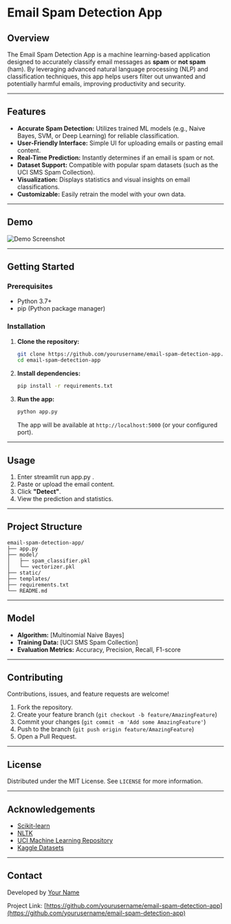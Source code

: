 # Email Spam Detection App

## Overview

The Email Spam Detection App is a machine learning-based application designed to accurately classify email messages as **spam** or **not spam** (ham). By leveraging advanced natural language processing (NLP) and classification techniques, this app helps users filter out unwanted and potentially harmful emails, improving productivity and security.

---

## Features

- **Accurate Spam Detection:** Utilizes trained ML models (e.g., Naive Bayes, SVM, or Deep Learning) for reliable classification.
- **User-Friendly Interface:** Simple UI for uploading emails or pasting email content.
- **Real-Time Prediction:** Instantly determines if an email is spam or not.
- **Dataset Support:** Compatible with popular spam datasets (such as the UCI SMS Spam Collection).
- **Visualization:** Displays statistics and visual insights on email classifications.
- **Customizable:** Easily retrain the model with your own data.

---

## Demo

![Demo Screenshot](demo_screenshot.png) <!-- Add your real screenshot here -->

---

## Getting Started

### Prerequisites

- Python 3.7+
- pip (Python package manager)

### Installation

1. **Clone the repository:**
   ```bash
   git clone https://github.com/yourusername/email-spam-detection-app.git
   cd email-spam-detection-app
   ```

2. **Install dependencies:**
   ```bash
   pip install -r requirements.txt
   ```

3. **Run the app:**
   ```bash
   python app.py
   ```
   The app will be available at `http://localhost:5000` (or your configured port).

---

## Usage

1. Enter streamlit run app.py .
2. Paste or upload the email content.
3. Click **"Detect"**.
4. View the prediction and statistics.

---

## Project Structure

```
email-spam-detection-app/
├── app.py
├── model/
│   ├── spam_classifier.pkl
│   └── vectorizer.pkl
├── static/
├── templates/
├── requirements.txt
└── README.md
```

---

## Model

- **Algorithm:** [Multinomial Naive Bayes]
- **Training Data:** [UCI SMS Spam Collection]
- **Evaluation Metrics:** Accuracy, Precision, Recall, F1-score

---

## Contributing

Contributions, issues, and feature requests are welcome!

1. Fork the repository.
2. Create your feature branch (`git checkout -b feature/AmazingFeature`)
3. Commit your changes (`git commit -m 'Add some AmazingFeature'`)
4. Push to the branch (`git push origin feature/AmazingFeature`)
5. Open a Pull Request.

---

## License

Distributed under the MIT License. See `LICENSE` for more information.

---

## Acknowledgements

- [Scikit-learn](https://scikit-learn.org/)
- [NLTK](https://www.nltk.org/)
- [UCI Machine Learning Repository](https://archive.ics.uci.edu/)
- [Kaggle Datasets](https://www.kaggle.com/)

---

## Contact

Developed by [Your Name](mailto:your.email@example.com)

Project Link: [https://github.com/yourusername/email-spam-detection-app](https://github.com/yourusername/email-spam-detection-app)
